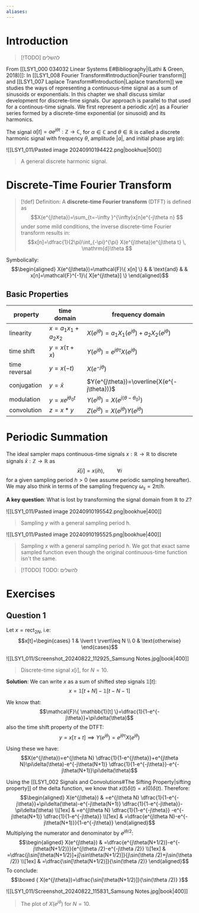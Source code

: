 ```yaml
---
aliases:
---
```


# Introduction

>[!TODO] להשלים


From [[LSY1_000 034032 Linear Systems E#Bibliography|(Lathi & Green, 2018)]]:
In [[LSY1_008 Fourier Transform#Introduction|Fourier transform]] and [[LSY1_007 Laplace Transform#Introduction|Laplace transform]] we studies the ways of representing a continuous-time signal as a sum of sinusoids or exponentials. In this chapter we shall discuss similar development for discrete-time signals. Our approach is parallel to that used for a continous-time signals. We first represent a periodic $x[n]$ as a Fourier series formed by a discrete-time exponential (or sinusoid) and its harmonics.

The signal $\alpha[t]=ae^{j\theta t}:\mathbb{Z}\to \mathbb{C}$, for $\alpha \in \mathbb{C}$ and $\theta \in \mathbb{R}$ is called a discrete harmonic signal with frequency $\theta$, amplitude $\lvert a \rvert$, and initial phase $\arg(a)$:

![[LSY1_011/Pasted image 20240910194422.png|bookhue|500]]
>A general discrete harmonic signal.

# Discrete-Time Fourier Transform


>[!def] Definition: 
> A **discrete-time Fourier transform** (DTFT) is defined as
> $$X(e^{j\theta})=\sum_{t=-\infty }^{\infty}x[n]e^{-j\theta n} $$
> under some mild conditions, the inverse discrete-time Fourier transform results in:
> $$x[n]=\dfrac{1}{2\pi}\int_{-\pi}^{\pi} X(e^{j\theta})e^{j\theta t} \, \mathrm{d}\theta $$
> 

Symbolically:
$$\begin{aligned}
X(e^{j\theta})=\mathcal{F}\{ x[n] \} &  & \text{and} &  & x[n]=\mathcal{F}^{-1}\{ X[e^{j\theta}] \}
\end{aligned}$$

## Basic Properties

| property      | time domain                       | frequency domain                                                         |
| ------------- | --------------------------------- | ------------------------------------------------------------------------ |
| linearity     | $x={a}_{1}{x}_{1}+{a}_{2}{x}_{2}$ | $X(e^{j\theta})={a}_{1}{X}_{1}(e^{j\theta})+{a}_{2}{X}_{2}(e^{j\theta})$ |
| time shift    | $y=x(\tau+x)$                     | $Y(e^{j\theta})=e^{j\theta \tau }X(e^{j\theta})$                         |
| time reversal | $y=x(-t)$                         | $X\left(e^{-j\theta} \right)$                                            |
| conjugation   | $y=\bar{x}$                       | $Y(e^{j\theta})=\overline{X(e^{-j\theta})}$                              |
| modulation    | $y=xe^{j{\theta}_{0}t}$           | $Y(e^{j\theta})=X(e^{j(\theta-{\theta}_{0})})$                           |
| convolution   | $z=x*y$                           | $Z(e^{j\theta})=X(e^{j\theta})Y(e^{j\theta})$                            |

# Periodic Summation

The ideal sampler maps continuous-time signals $x:\mathbb{R}\to \mathbb{R}$ to discrete signals $\bar{x}:\mathbb{Z}\to \mathbb{R}$ as
$$\bar{x}[i]=x(ih),\, \qquad  \forall i$$
for a given sampling period $h>0$ (we assume periodic sampling hereafter). We may also think in terms of the sampling frequency $\omega_{s}=2\pi /h$.

**A key question**: What is lost by transforming the signal domain from $\mathbb{R}$ to $\mathbb{Z}$?

![[LSY1_011/Pasted image 20240910195542.png|bookhue|400]]
>Sampling $y$ with a general sampling period h.

![[LSY1_011/Pasted image 20240910195525.png|bookhue|400]]
>Sampling $x$ with a general sampling period $h$. We got that exact same sampled function even though the original continuous-time function isn't the same.




>[!TODO] TODO: להשלים
# Exercises

## Question 1
Let $x=\mathrm{rect}_{2N}$, i.e:
$$x[t]=\begin{cases}
1 & \lvert t \rvert\leq  N \\
0 & \text{otherwise}
\end{cases}$$


![[LSY1_011/Screenshot_20240822_112925_Samsung Notes.jpg|book|400]]
>Discrete-time signal $x[i]$, for $N=10$.

**Solution**:
We can write $x$ as a sum of shifted step signals $\mathbb{1}[t]$:
$$x=\mathbb{1}[t+N]-\mathbb{1}[t-N-1]$$

We know that:
$$\mathcal{F}\{ \mathbb{1}[t] \}=\dfrac{1}{1-e^{-j\theta}}+\pi\delta(\theta)$$
also the time shift property of the DTFT:
$$y=x[\tau+t]\implies Y(e^{j\theta})=e^{j\theta \tau}X(e^{j\theta})$$

Using these we have:
$$X(e^{j\theta})=e^{j\theta N} \dfrac{1}{1-e^{j\theta}}+e^{j\theta N}\pi\delta(\theta)-e^{-j\theta(N+1)} \dfrac{1}{1-e^{-j\theta}}-e^{-j\theta(N+1)}\pi\delta(\theta)$$

Using the [[LSY1_002 Signals and Convolutions#The Sifting Property|sifting property]] of the delta function, we know that $x(t)\delta(t)=x(0)\delta(t)$. Therefore:
$$\begin{aligned}
X(e^{j\theta}) & =e^{j\theta N} \dfrac{1}{1-e^{-j\theta}}+\pi\delta(\theta)-e^{-j\theta(N+1)} \dfrac{1}{1-e^{-j\theta}}-\pi\delta(\theta) \\[1ex]
 & =e^{j\theta N} \dfrac{1}{1-e^{-j\theta}} -e^{-j\theta(N+1)} \dfrac{1}{1-e^{-j\theta}} \\[1ex]
 & =\dfrac{e^{j\theta N}-e^{-j\theta(N+1)}}{1-e^{-j\theta}}
\end{aligned}$$
Multiplying the numerator and denominator by $e^{j\theta/2}$:
$$\begin{aligned}
X(e^{j\theta}) & =\dfrac{e^{j\theta(N+1/2)}-e^{-j\theta(N+1/2)}}{e^{j\theta /2}-e^{-j\theta /2}} \\[1ex]
 & =\dfrac{j\sin[\theta(N+1/2)]+j[\sin\theta(N+1/2)]}{j\sin(\theta /2)+j\sin(\theta /2)} \\[1ex]
 & =\dfrac{\sin[\theta(N+1/2)]}{\sin(\theta /2)}
\end{aligned}$$
To conclude:
$$\boxed {
X(e^{j\theta})=\dfrac{\sin[\theta(N+1/2)]}{\sin(\theta /2)}
 }$$


![[LSY1_011/Screenshot_20240822_115831_Samsung Notes.jpg|book|400]]
>The plot of $X(e^{j\theta})$ for $N=10$.

